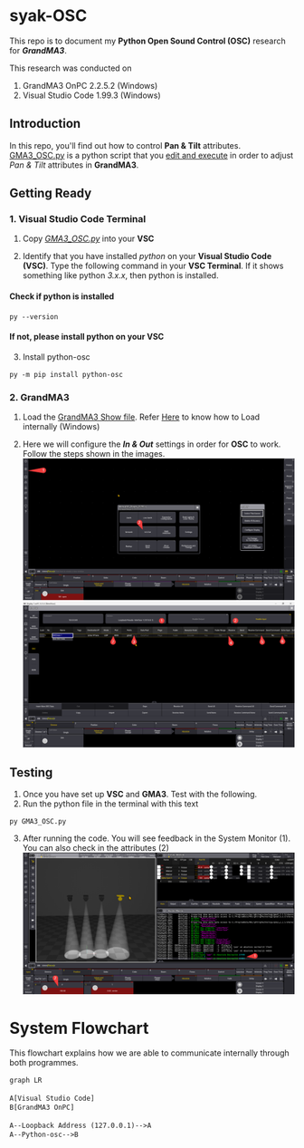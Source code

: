 # syak-OSC
This repo is to document my **Python Open Sound Control (OSC)** research for ***GrandMA3***. 

This research was conducted on
1. GrandMA3 OnPC 2.2.5.2 (Windows)
2. Visual Studio Code 1.99.3 (Windows)

## Introduction
In this repo, you'll find out how to control **Pan & Tilt** attributes. [GMA3_OSC.py](GMA3_OSC.py) is a python script that you <u>edit and execute</u> in order to adjust *Pan & Tilt* attributes in **GrandMA3**. 

## Getting Ready
### 1. Visual Studio Code Terminal
1. Copy *[GMA3_OSC.py](GMA3_OSC.py)* into your **VSC**

2. Identify that you have installed *python* on your **Visual Studio Code (VSC)**. Type the following command in your **VSC Terminal**. If it shows something like python *3.x.x*, then python is installed.
#### Check if python is installed
```
py --version
```
#### If not, please install python on your **VSC**

3. Install python-osc
```
py -m pip install python-osc
```
### 2. GrandMA3
1. Load the [GrandMA3 Show file](OSC_Project_2025S1.show). 
Refer [Here](LoadShow.md) to know how to Load internally (Windows)

2. Here we will configure the ***In & Out*** settings in order for **OSC** to work. Follow the steps shown in the images.
![To In&Out](Images/To_In&Out.png)
![GrandMA3 OnPc In & Out](Images/In&Out.png)
## Testing
1. Once you have set up **VSC** and **GMA3**. Test with the following.
2. Run the python file in the terminal with this text
```
py GMA3_OSC.py
```
3. After running the code. You will see feedback in the System Monitor (1). You can also check in the attributes (2) 
![GMA3](Images/image.png)
# System Flowchart
This flowchart explains how we are able to communicate internally through both programmes.
```mermaid
graph LR

A[Visual Studio Code]
B[GrandMA3 OnPC]

A--Loopback Address (127.0.0.1)-->A
A--Python-osc-->B
```
